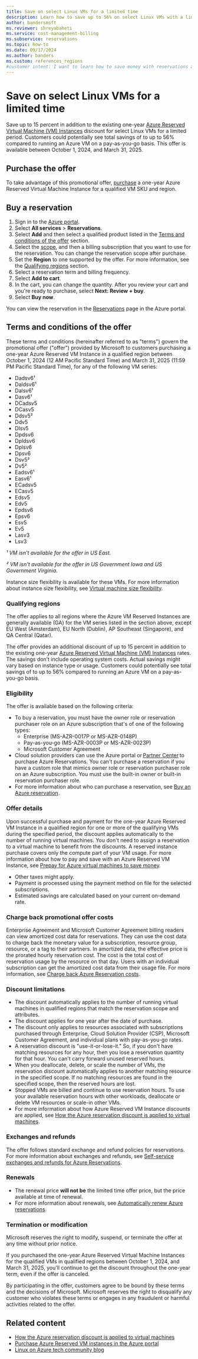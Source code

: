 ```yaml
---
title: Save on select Linux VMs for a limited time
description: Learn how to save up to 56% on select Linux VMs with a limited-time offer by purchasing a one-year Azure Reserved Virtual Machine Instance.
author: bandersmsft
ms.reviewer: shreyabaheti
ms.service: cost-management-billing
ms.subservice: reservations
ms.topic: how-to
ms.date: 09/17/2024
ms.author: banders
ms.custom: references_regions
#customer intent: I want to learn how to save money with reservations and buy one.
---
```


# Save on select Linux VMs for a limited time

Save up to 15 percent in addition to the existing one-year [Azure Reserved Virtual Machine (VM) Instances](/azure/virtual-machines/prepay-reserved-vm-instances?toc=%2Fazure%2Fcost-management-billing%2Freservations%2Ftoc.json&source=azlto3) discount for select Linux VMs for a limited period. Customers could potentially see total savings of to up to 56% compared to running an Azure VM on a pay-as-you-go basis. This offer is available between October 1, 2024, and March 31, 2025.

## Purchase the offer

To take advantage of this promotional offer, [purchase](https://portal.azure.com/#view/Microsoft_Azure_Reservations/CreateBlade) a one-year Azure Reserved Virtual Machine Instance for a qualified VM SKU and region.

## Buy a reservation

1. Sign in to the [Azure portal](https://portal.azure.com/).
2. Select **All services** > **Reservations**.
3. Select **Add** and then select a qualified product listed in the [Terms and conditions of the offer](#terms-and-conditions-of-the-offer) section.
4. Select the [scope](prepare-buy-reservation.md#reservation-scoping-options), and then a billing subscription that you want to use for the reservation. You can change the reservation scope after purchase.
5. Set the **Region** to one supported by the offer. For more information, see the [Qualifying regions](#qualifying-regions) section.
6. Select a reservation term and billing frequency.
7. Select **Add to cart**.
8. In the cart, you can change the quantity. After you review your cart and you're ready to purchase, select **Next: Review + buy**.
9. Select **Buy now**.

You can view the reservation in the [Reservations](https://portal.azure.com/#blade/Microsoft_Azure_Billing/SubscriptionsBlade/Reservations) page in the Azure portal.

## Terms and conditions of the offer

These terms and conditions (hereinafter referred to as "terms") govern the promotional offer ("offer") provided by Microsoft to customers purchasing a one-year Azure Reserved VM Instance in a qualified region between October 1, 2024 (12 AM Pacific Standard Time) and March 31, 2025 (11:59 PM Pacific Standard Time), for any of the following VM series:

- Dadsv6¹
- Daldsv6¹
- Dalsv6¹
- Dasv6¹
- DCadsv5
- DCasv5
- Ddsv5²
- Ddv5
- Dlsv5
- Dpdsv6
- Dpldsv6
- Dplsv6
- Dpsv6
- Dsv5²
- Dv5²
- Eadsv6¹
- Easv6¹
- ECadsv5
- ECasv5
- Edsv5
- Edv5
- Epdsv6
- Epsv6
- Esv5
- Ev5
- Lasv3
- Lsv3

*¹ VM isn't available for the offer in US East.*

*² VM isn't available for the offer in US Government Iowa and US Government Virginia.*

Instance size flexibility is available for these VMs. For more information about instance size flexibility, see [Virtual machine size flexibility](/azure/virtual-machines/reserved-vm-instance-size-flexibility?source=azlto7).

### Qualifying regions

The offer applies to all regions where the Azure VM Reserved Instances are generally available (GA) for the VM series listed in the section above, except EU West (Amsterdam), EU North (Dublin), AP Southeast (Singapore), and QA Central (Qatar).

The offer provides an additional discount of up to 15 percent in addition to the existing one-year [Azure Reserved Virtual Machine (VM) Instances](/azure/virtual-machines/prepay-reserved-vm-instances?toc=%2Fazure%2Fcost-management-billing%2Freservations%2Ftoc.json&source=azlto3) rates. The savings don’t include operating system costs. Actual savings might vary based on instance type or usage. Customers could potentially see total savings of to up to 56% compared to running an Azure VM on a pay-as-you-go basis.

### Eligibility

The offer is available based on the following criteria:

- To buy a reservation, you must have the owner role or reservation purchaser role on an Azure subscription that's of one of the following types:
  - Enterprise (MS-AZR-0017P or MS-AZR-0148P)
  - Pay-as-you-go (MS-AZR-0003P or MS-AZR-0023P)
  - Microsoft Customer Agreement
- Cloud solution providers can use the Azure portal or [Partner Center](/partner-center/azure-reservations?source=azlto1) to purchase Azure Reservations. You can't purchase a reservation if you have a custom role that mimics owner role or reservation purchaser role on an Azure subscription. You must use the built-in owner or built-in reservation purchaser role.
- For more information about who can purchase a reservation, see [Buy an Azure reservation](prepare-buy-reservation.md?source=azlto2).

### Offer details

Upon successful purchase and payment for the one-year Azure Reserved VM Instance in a qualified region for one or more of the qualifying VMs during the specified period, the discount applies automatically to the number of running virtual machines. You don't need to assign a reservation to a virtual machine to benefit from the discounts. A reserved instance purchase covers only the compute part of your VM usage. For more information about how to pay and save with an Azure Reserved VM Instance, see [Prepay for Azure virtual machines to save money](/azure/virtual-machines/prepay-reserved-vm-instances?toc=%2Fazure%2Fcost-management-billing%2Freservations%2Ftoc.json&source=azlto3).

- Other taxes might apply.
- Payment is processed using the payment method on file for the selected subscriptions.
- Estimated savings are calculated based on your current on-demand rate.

### Charge back promotional offer costs

Enterprise Agreement and Microsoft Customer Agreement billing readers can view amortized cost data for reservations. They can use the cost data to charge back the monetary value for a subscription, resource group, resource, or a tag to their partners. In amortized data, the effective price is the prorated hourly reservation cost. The cost is the total cost of reservation usage by the resource on that day. Users with an individual subscription can get the amortized cost data from their usage file. For more information, see [Charge back Azure Reservation costs](charge-back-usage.md).

### Discount limitations

- The discount automatically applies to the number of running virtual machines in qualified regions that match the reservation scope and attributes.
- The discount applies for one year after the date of purchase.
- The discount only applies to resources associated with subscriptions purchased through Enterprise, Cloud Solution Provider (CSP), Microsoft Customer Agreement, and individual plans with pay-as-you-go rates.
- A reservation discount is "use-it-or-lose-it." So, if you don't have matching resources for any hour, then you lose a reservation quantity for that hour. You can't carry forward unused reserved hours.
- When you deallocate, delete, or scale the number of VMs, the reservation discount automatically applies to another matching resource in the specified scope. If no matching resources are found in the specified scope, then the reserved hours are lost.
- Stopped VMs are billed and continue to use reservation hours. To use your available reservation hours with other workloads, deallocate or delete VM resources or scale-in other VMs.
- For more information about how Azure Reserved VM Instance discounts are applied, see [How the Azure reservation discount is applied to virtual machines](../manage/understand-vm-reservation-charges.md).

### Exchanges and refunds

The offer follows standard exchange and refund policies for reservations. For more information about exchanges and refunds, see [Self-service exchanges and refunds for Azure Reservations](exchange-and-refund-azure-reservations.md?source=azlto6).

### Renewals

- The renewal price **will not be** the limited time offer price, but the price available at time of renewal.
- For more information about renewals, see [Automatically renew Azure reservations](reservation-renew.md?source=azlto5).

### Termination or modification

Microsoft reserves the right to modify, suspend, or terminate the offer at any time without prior notice.

If you purchased the one-year Azure Reserved Virtual Machine Instances for the qualified VMs in qualified regions between October 1, 2024, and March 31, 2025, you’ll continue to get the discount throughout the one-year term, even if the offer is canceled.

By participating in the offer, customers agree to be bound by these terms and the decisions of Microsoft. Microsoft reserves the right to disqualify any customer who violates these terms or engages in any fraudulent or harmful activities related to the offer.

## Related content

- [How the Azure reservation discount is applied to virtual machines](../manage/understand-vm-reservation-charges.md)
- [Purchase Azure Reserved VM instances in the Azure portal](https://portal.azure.com/#view/Microsoft_Azure_Reservations/CreateBlade)
- [Linux on Azure tech community blog](https://aka.ms/linuxpromoffer_techcommunityblog)